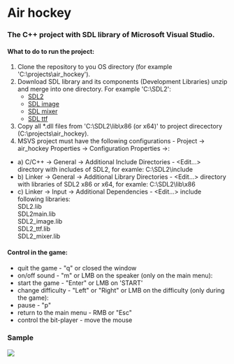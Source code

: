 # Air hockey
### The C++ project with SDL library of Microsoft Visual Studio.
#### What to do to run the project:
1) Clone the repository to you OS directory (for example 'C:\projects\air_hockey').
2) Download SDL library and its components (Development Libraries) unzip and merge into one directory. For example 'C:\SDL2':
   * [SDL2](https://www.libsdl.org/download-2.0.php)
   * [SDL image](https://www.libsdl.org/projects/SDL_image/)
   * [SDL mixer](https://www.libsdl.org/projects/SDL_mixer/)
   * [SDL ttf](https://www.libsdl.org/projects/SDL_ttf/)
3) Copy all *.dll files from 'C:\SDL2\lib\x86 (or x64)' to project direcectory (C:\projects\air_hockey).
4) MSVS project must have the following configurations - Project -> air_hockey Properties -> Configuration Properties ->:
- a) C/C++ -> General -> Additional Include Directories - <Edit...> directory with includes of SDL2, for examle:
    C:\SDL2\include
- b) Linker -> General -> Additional Library Directories - <Edit...> directory with libraries of SDL2 x86 or x64, for examle:
    C:\SDL2\lib\x86
- c) Linker -> Input -> Additional Dependencies - <Edit...> include following libraries:  
    SDL2.lib  
    SDL2main.lib  
    SDL2_image.lib  
    SDL2_ttf.lib  
    SDL2_mixer.lib  

#### Control in the game:
- quit the game - "q" or closed the window
- on/off sound - "m" or LMB on the speaker
(only on the main menu):
- start the game - "Enter" or LMB on 'START'
- change difficulty - "Left" or "Right" or LMB on the difficulty
(only during the game):
- pause - "p"
- return to the main menu - RMB or "Esc"
- control the bit-player - move the mouse

### Sample

![](https://github.com/vgladush/resources/blob/master/air_hockey/air_hockey.gif)
